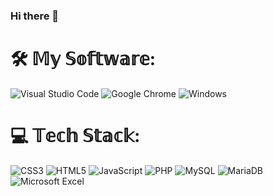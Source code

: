 ### Hi there 👋
# 🛠 𝕄𝕪 𝕊𝕠𝕗𝕥𝕨𝕒𝕣𝕖:
 ![Visual Studio Code](https://img.shields.io/badge/Visual%20Studio%20Code-0078d7.svg?style=for-the-badge&logo=visual-studio-code&logoColor=white) ![Google Chrome](https://img.shields.io/badge/Google%20Chrome-4285F4?style=for-the-badge&logo=GoogleChrome&logoColor=white) ![Windows](https://img.shields.io/badge/Windows-0078D6?style=for-the-badge&logo=windows&logoColor=white)
# 💻 𝕋𝕖𝕔𝕙 𝕊𝕥𝕒𝕔𝕜:
![CSS3](https://img.shields.io/badge/css3-%231572B6.svg?style=for-the-badge&logo=css3&logoColor=white) ![HTML5](https://img.shields.io/badge/html5-%23E34F26.svg?style=for-the-badge&logo=html5&logoColor=white) ![JavaScript](https://img.shields.io/badge/javascript-%23323330.svg?style=for-the-badge&logo=javascript&logoColor=%23F7DF1E) ![PHP](https://img.shields.io/badge/php-%23777BB4.svg?style=for-the-badge&logo=php&logoColor=white) ![MySQL](https://img.shields.io/badge/mysql-%2300f.svg?style=for-the-badge&logo=mysql&logoColor=white) ![MariaDB](https://img.shields.io/badge/MariaDB-003545?style=for-the-badge&logo=mariadb&logoColor=white) ![Microsoft Excel](https://img.shields.io/badge/Microsoft_Excel-217346?style=for-the-badge&logo=microsoft-excel&logoColor=white)
